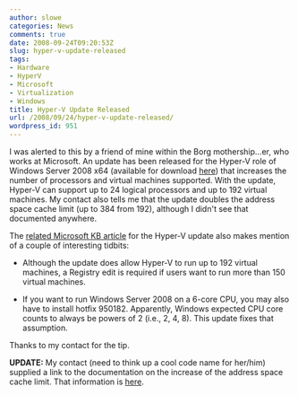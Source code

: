 ```yaml
---
author: slowe
categories: News
comments: true
date: 2008-09-24T09:20:53Z
slug: hyper-v-update-released
tags:
- Hardware
- HyperV
- Microsoft
- Virtualization
- Windows
title: Hyper-V Update Released
url: /2008/09/24/hyper-v-update-released/
wordpress_id: 951
---
```


I was alerted to this by a friend of mine within the Borg mothership...er, who works at Microsoft. An update has been released for the Hyper-V role of Windows Server 2008 x64 (available for download [here](http://www.microsoft.com/downloads/details.aspx?FamilyID=fe36823a-7e5a-4262-9bf5-d6b3ae3ad375&DisplayLang=en)) that increases the number of processors and virtual machines supported. With the update, Hyper-V can support up to 24 logical processors and up to 192 virtual machines. My contact also tells me that the update doubles the address space cache limit (up to 384 from 192), although I didn't see that documented anywhere.

The [related Microsoft KB article](http://support.microsoft.com/?kbid=956710) for the Hyper-V update also makes mention of a couple of interesting tidbits:

* Although the update does allow Hyper-V to run up to 192 virtual machines, a Registry edit is required if users want to run more than 150 virtual machines.

* If you want to run Windows Server 2008 on a 6-core CPU, you may also have to install hotfix 950182. Apparently, Windows expected CPU core counts to always be powers of 2 (i.e., 2, 4, 8). This update fixes that assumption.

Thanks to my contact for the tip.

**UPDATE:** My contact (need to think up a cool code name for her/him) supplied a link to the documentation on the increase of the address space cache limit. That information is [here](http://blogs.msdn.com/tvoellm/archive/2008/09/24/ws08-hyper-v-now-supports-24lp.aspx).
